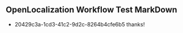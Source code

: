## OpenLocalization Workflow Test MarkDown
* 20429c3a-1cd3-41c2-9d2c-8264b4cfe6b5 thanks!

<!--HONumber=Aug16_HO3-->


